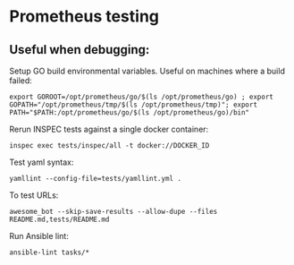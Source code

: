 # Prometheus testing
## Useful when debugging:

Setup GO build environmental variables. Useful on machines where a build failed:

    export GOROOT=/opt/prometheus/go/$(ls /opt/prometheus/go) ; export GOPATH="/opt/prometheus/tmp/$(ls /opt/prometheus/tmp)"; export PATH="$PATH:/opt/prometheus/go/$(ls /opt/prometheus/go)/bin"

Rerun INSPEC tests against a single docker container:

    inspec exec tests/inspec/all -t docker://DOCKER_ID

Test yaml syntax:

    yamllint --config-file=tests/yamllint.yml .

To test URLs:

    awesome_bot --skip-save-results --allow-dupe --files README.md,tests/README.md

Run Ansible lint:

    ansible-lint tasks/*
